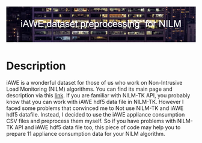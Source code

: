 <h1 align="center">
  <br>
  <img src="https://github.com/Mozaffar-Etezadifar/iAWE_NILM_dataset/blob/5cbe7d11436e2b0c20a02ce757a9e39e7f966d7b/pictures/iAWE_dataset_preprocessing__for_NILM.png" alt="Ax" width="800">
</h1>

#  Description
iAWE is a wonderful dataset for those of us who work on Non-Intrusive Load Monitoring (NILM) algorithms. You can find its main page and description via this [link](https://iawe.github.io/). If you are familiar with NILM-TK API, you probably know that you can work with iAWE hdf5 data file in NILM-TK. However I faced some problems that convinced me to Not use NILM-TK and iAWE hdf5 datafile. Instead, I decided to use the iAWE appliance consumption CSV files and preprocess them myself. So if you have problems with NILM-TK API and iAWE hdf5 data file too, this piece of code may help you to prepare 11 appliance consumption data for your NILM algorithm.
